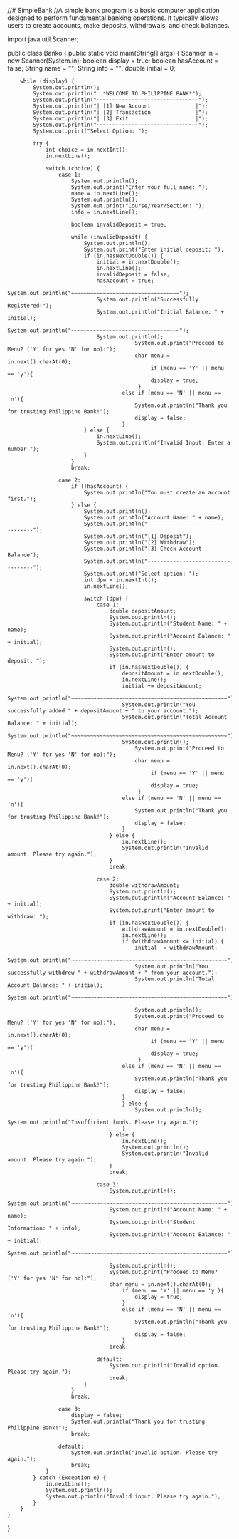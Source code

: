 //# SimpleBank
//A simple bank program is a basic computer application designed to perform fundamental banking operations. It typically allows users to create accounts, make deposits, withdrawals, and check balances. 


import java.util.Scanner;

public class Banko {
    public static void main(String[] args) {
        Scanner in = new Scanner(System.in);
        boolean display = true;
        boolean hasAccount = false;
        String name = "";
        String info = "";
        double initial = 0;

        while (display) {
            System.out.println();
            System.out.println("  *WELCOME TO PHILIPPINE BANK*");
            System.out.println("~~~~~~~~~~~~~~~~~~~~~~~~~~~~~~~~");
            System.out.println("| [1] New Account              |");
            System.out.println("| [2] Transaction              |");
            System.out.println("| [3] Exit                     |");
            System.out.println("~~~~~~~~~~~~~~~~~~~~~~~~~~~~~~~~");
            System.out.print("Select Option: ");

            try {
                int choice = in.nextInt();
                in.nextLine();

                switch (choice) {
                    case 1:
                        System.out.println();
                        System.out.print("Enter your full name: ");
                        name = in.nextLine();
                        System.out.println();
                        System.out.print("Course/Year/Section: ");
                        info = in.nextLine();

                        boolean invalidDeposit = true;

                        while (invalidDeposit) {
                            System.out.println();
                            System.out.print("Enter initial deposit: ");
                            if (in.hasNextDouble()) {
                                initial = in.nextDouble();
                                in.nextLine();
                                invalidDeposit = false;
                                hasAccount = true;
                                System.out.println("~~~~~~~~~~~~~~~~~~~~~~~~~~~~~~~~~~");
                                System.out.println("Successfully Registered!");
                                System.out.println("Initial Balance: " + initial);
                                System.out.println("~~~~~~~~~~~~~~~~~~~~~~~~~~~~~~~~~~");
                                System.out.println();
                                            System.out.print("Proceed to Menu? ('Y' for yes 'N' for no):");
                                            char menu = in.next().charAt(0);
                                                 if (menu == 'Y' || menu == 'y'){
                                                 display = true;
                                             }
                                        else if (menu == 'N' || menu == 'n'){
                                            System.out.println("Thank you for trusting Philippine Bank!");
                                            display = false;
                                        }
                            } else {
                                in.nextLine();
                                System.out.println("Invalid Input. Enter a number.");
                            }
                        }
                        break;

                    case 2:
                        if (!hasAccount) {
                            System.out.println("You must create an account first.");
                        } else {
                            System.out.println();
                            System.out.println("Account Name: " + name);
                            System.out.println("----------------------------------");
                            System.out.println("[1] Deposit");
                            System.out.println("[2] Withdraw");
                            System.out.println("[3] Check Account Balance");
                            System.out.println("----------------------------------");
                            System.out.print("Select option: ");
                            int dpw = in.nextInt();
                            in.nextLine();

                            switch (dpw) {
                                case 1:
                                    double depositAmount;
                                    System.out.println();
                                    System.out.println("Student Name: " + name);
                                    System.out.println("Account Balance: " + initial);
                                    System.out.println();
                                    System.out.print("Enter amount to deposit: ");
                                    if (in.hasNextDouble()) {
                                        depositAmount = in.nextDouble();
                                        in.nextLine();
                                        initial += depositAmount;
                                        System.out.println("~~~~~~~~~~~~~~~~~~~~~~~~~~~~~~~~~~~~~~~~~~~~~~~~~");
                                        System.out.println("You successfully added " + depositAmount + " to your account.");
                                        System.out.println("Total Account Balance: " + initial);
                                        System.out.println("~~~~~~~~~~~~~~~~~~~~~~~~~~~~~~~~~~~~~~~~~~~~~~~~~");
                                        System.out.println();
                                            System.out.print("Proceed to Menu? ('Y' for yes 'N' for no):");
                                            char menu = in.next().charAt(0);
                                                 if (menu == 'Y' || menu == 'y'){
                                                 display = true;
                                             }
                                        else if (menu == 'N' || menu == 'n'){
                                            System.out.println("Thank you for trusting Philippine Bank!");
                                            display = false;
                                        }
                                    } else {
                                        in.nextLine();
                                        System.out.println("Invalid amount. Please try again.");
                                    }
                                    break;

                                case 2:
                                    double withdrawAmount;
                                    System.out.println();
                                    System.out.println("Account Balance: " + initial);
                                    System.out.print("Enter amount to withdraw: ");
                                    if (in.hasNextDouble()) {
                                        withdrawAmount = in.nextDouble();
                                        in.nextLine();
                                        if (withdrawAmount <= initial) {
                                            initial -= withdrawAmount;
                                            System.out.println("~~~~~~~~~~~~~~~~~~~~~~~~~~~~~~~~~~~~~~~~~~~~~~~~~");
                                            System.out.println("You successfully withdrew " + withdrawAmount + " from your account.");
                                            System.out.println("Total Account Balance: " + initial);
                                            System.out.println("~~~~~~~~~~~~~~~~~~~~~~~~~~~~~~~~~~~~~~~~~~~~~~~~~");

                                            System.out.println();
                                            System.out.print("Proceed to Menu? ('Y' for yes 'N' for no):");
                                            char menu = in.next().charAt(0);
                                                 if (menu == 'Y' || menu == 'y'){
                                                 display = true;
                                             }
                                        else if (menu == 'N' || menu == 'n'){
                                            System.out.println("Thank you for trusting Philippine Bank!");
                                            display = false;
                                        }
                                        } else {
                                            System.out.println();
                                            System.out.println("Insufficient funds. Please try again.");
                                        }
                                    } else {
                                        in.nextLine();
                                        System.out.println();
                                        System.out.println("Invalid amount. Please try again.");
                                    }
                                    break;

                                case 3:
                                    System.out.println();
                                    System.out.println("~~~~~~~~~~~~~~~~~~~~~~~~~~~~~~~~~~~~~~~~~~~~~~~~~");
                                    System.out.println("Account Name: " + name);
                                    System.out.println("Student Information: " + info);
                                    System.out.println("Account Balance: " + initial);
                                    System.out.println("~~~~~~~~~~~~~~~~~~~~~~~~~~~~~~~~~~~~~~~~~~~~~~~~~");
                                    
                                    System.out.println();
                                    System.out.print("Proceed to Menu? ('Y' for yes 'N' for no):");
                                    char menu = in.next().charAt(0);
                                        if (menu == 'Y' || menu == 'y'){
                                            display = true;
                                        }
                                        else if (menu == 'N' || menu == 'n'){
                                            System.out.println("Thank you for trusting Philippine Bank!");
                                            display = false;
                                        }
                                    break;

                                default:
                                    System.out.println("Invalid option. Please try again.");
                                    break;
                            }
                        }
                        break;

                    case 3:
                        display = false;
                        System.out.println("Thank you for trusting Philippine Bank!");
                        break;

                    default:
                        System.out.println("Invalid option. Please try again.");
                        break;
                }
            } catch (Exception e) {
                in.nextLine(); 
                System.out.println();
                System.out.println("Invalid input. Please try again.");
            }
        }
    }
}
